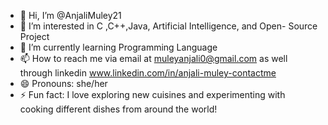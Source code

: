 - 👋 Hi, I’m @AnjaliMuley21
- 👀 I’m interested in C ,C++,Java, Artificial Intelligence, and Open- Source Project
- 🌱 I’m currently learning  Programming Language
- 📫 How to reach me via email at muleyanjali0@gmail.com as well through linkedin www.linkedin.com/in/anjali-muley-contactme
- 😄 Pronouns: she/her
- ⚡ Fun fact:  I love exploring new cuisines and experimenting with cooking different dishes from around the world!
<!---
AnjaliMuley21/AnjaliMuley21 is a ✨ special ✨ repository because its `README.md` (this file) appears on your GitHub profile.
You can click the Preview link to take a look at your changes.
--->
